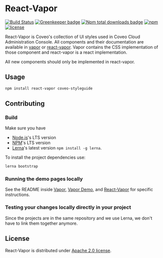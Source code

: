 # React-Vapor

[![Build Status](https://img.shields.io/travis/coveo/react-vapor.svg?style=flat-square)](https://travis-ci.org/coveo/react-vapor)
[![Greenkeeper badge](https://badges.greenkeeper.io/coveo/react-vapor.svg?style=flat-square)](https://greenkeeper.io/)
[![Npm total downloads badge](https://img.shields.io/npm/dt/react-vapor.svg?style=flat-square)](https://www.npmjs.com/package/react-vapor)
[![npm](https://img.shields.io/npm/v/react-vapor.svg?maxAge=2592000&style=flat-square)](https://www.npmjs.com/package/react-vapor)
[![license](https://img.shields.io/hexpm/l/plug.svg?style=flat-square)](LICENSE)

React-Vapor is Coveo's collection of UI styles used in Coveo Cloud Administration Console. All components and their documentation are available in [vapor](http://vapor.surge.sh) or [react-vapor](http://react-vapor.surge.sh/). Vapor contains the CSS implementation of those component and react-vapor is a react implementation.

All new components should only be implemented in react-vapor.

## Usage

```bash
npm install react-vapor coveo-styleguide
```

## Contributing

### Build

Make sure you have

-   [Node.js](https://nodejs.org/)'s LTS version
-   [NPM](https://www.npmjs.com/package/npm)'s LTS version
-   [Lerna](https://lerna.js.org/)'s latest version `npm install -g lerna`.

To install the project dependencies use:

```bash
lerna bootstrap
```

### Running the demo pages locally

See the README inside [Vapor](packages/vapor), [Vapor Demo](packages/vapor-demo), and [React-Vapor](packages/react-vapor) for specific instructions.

### Testing your changes locally directly in your project

Since the projects are in the same repository and we use Lerna, we don't have to link them together anymore.

## License

React-Vapor is distributed under [Apache 2.0 license](LICENSE).
